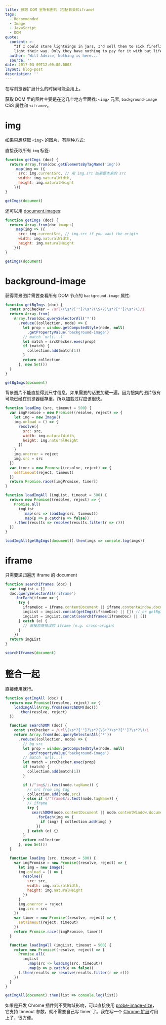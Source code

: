```yaml
---
title: 获取 DOM 里所有图片（包括背景和iframe）
tags:
  - Recommended
  - Image
  - JavaScript
  - DOM
quote:
  content: >-
    “If I could store lightnings in jars, I'd sell them to sick fireflies to
    light their way. Only they have nothing to pay for it with but life.” 
  author: 'Will Advise, Nothing is here...'
  source: ''
date: 2017-03-09T12:00:00.000Z
layout: blog-post
description: ''
---
```


在写浏览器扩展什么的时候可能会用上。

获取 DOM 里的图片主要是在这几个地方里面找: `<img>` 元素, `background-image` CSS 属性和 `<iframe>`。

# img

如果只想获取 `<img>` 的图片，有两种方式:

直接获取所有 `img` 标签:

```javascript
function getImgs (doc) {
  return Array.from(doc.getElementsByTagName('img'))
    .map(img => ({
      src: img.currentSrc, // 用 img.src 如果要本来的 src
      width: img.naturalWidth,
      height: img.naturalHeight
    }))
}

getImgs(document)
```

还可以用 [document.images](https://developer.mozilla.org/en-US/docs/Web/API/Document/images):

```javascript
function getImgs (doc) {
  return Array.from(doc.images)
    .map(img => ({
      src: img.currentSrc, // img.src if you want the origin
      width: img.naturalWidth,
      height: img.naturalHeight
    }))
}

getImgs(document)
```

# background-image

获得背景图片需要查看所有 DOM 节点的 `background-image` 属性:

```javascript
function getBgImgs (doc) {
  const srcChecker = /url\(\s*?['"]?\s*?(\S+?)\s*?["']?\s*?\)/i
  return Array.from(
    Array.from(doc.querySelectorAll('*'))
      .reduce((collection, node) => {
        let prop = window.getComputedStyle(node, null)
          .getPropertyValue('background-image')
        // match `url(...)`
        let match = srcChecker.exec(prop)
        if (match) {
          collection.add(match[1])
        }
        return collection
      }, new Set())
  )
}

getBgImgs(document)
```

背景图片不能直接得到尺寸信息，如果需要的话要加载一遍。因为搜集的图片很有可能已经在浏览器缓存里，所以加载过程应该很快。

```javascript
function loadImg (src, timeout = 500) {
  var imgPromise = new Promise((resolve, reject) => {
    let img = new Image()
    img.onload = () => {
      resolve({
        src: src,
        width: img.naturalWidth,
        height: img.naturalHeight
      })
    }
    img.onerror = reject
    img.src = src
  })
  var timer = new Promise((resolve, reject) => {
    setTimeout(reject, timeout)
  })
  return Promise.race([imgPromise, timer])
}

function loadImgAll (imgList, timeout = 500) {
  return new Promise((resolve, reject) => {
    Promise.all(
      imgList
        .map(src => loadImg(src, timeout))
        .map(p => p.catch(e => false))
    ).then(results => resolve(results.filter(r => r)))
  })
}

loadImgAll(getBgImgs(document)).then(imgs => console.log(imgs))
```

# iframe

只需要递归遍历 iframe 的 document

```javascript
function searchIframes (doc) {
  var imgList = []
  doc.querySelectorAll('iframe')
    .forEach(iframe => {
      try {
        iframeDoc = iframe.contentDocument || iframe.contentWindow.document
        imgList = imgList.concat(getImgs(iframeDoc) || []) // or getBgImgs(iframeDoc)
        imgList = imgList.concat(searchIframes(iframeDoc) || [])
      } catch (e) {
        // 直接忽略错误的 iframe (e.g. cross-origin)
      }
    })
  return imgList
}

searchIframes(document)
```

# 整合一起

直接使用就行。

```javascript
function getImgAll (doc) {
  return new Promise((resolve, reject) => {
    loadImgAll(Array.from(searchDOM(doc)))
      .then(resolve, reject)
  })

  function searchDOM (doc) {
    const srcChecker = /url\(\s*?['"]?\s*?(\S+?)\s*?["']?\s*?\)/i
    return Array.from(doc.querySelectorAll('*'))
      .reduce((collection, node) => {
        // bg src
        let prop = window.getComputedStyle(node, null)
          .getPropertyValue('background-image')
        // match `url(...)`
        let match = srcChecker.exec(prop)
        if (match) {
          collection.add(match[1])
        }

        if (/^img$/i.test(node.tagName)) {
          // src from img tag
          collection.add(node.src)
        } else if (/^frame$/i.test(node.tagName)) {
          // iframe
          try {
            searchDOM(node.contentDocument || node.contentWindow.document)
              .forEach(img => {
                if (img) { collection.add(img) }
              })
          } catch (e) {}
        }
        return collection
      }, new Set())
  }

  function loadImg (src, timeout = 500) {
    var imgPromise = new Promise((resolve, reject) => {
      let img = new Image()
      img.onload = () => {
        resolve({
          src: src,
          width: img.naturalWidth,
          height: img.naturalHeight
        })
      }
      img.onerror = reject
      img.src = src
    })
    var timer = new Promise((resolve, reject) => {
      setTimeout(reject, timeout)
    })
    return Promise.race([imgPromise, timer])
  }

  function loadImgAll (imgList, timeout = 500) {
    return new Promise((resolve, reject) => {
      Promise.all(
        imgList
          .map(src => loadImg(src, timeout))
          .map(p => p.catch(e => false))
      ).then(results => resolve(results.filter(r => r)))
    })
  }
}

getImgAll(document).then(list => console.log(list))
```

如果是开发 Chrome 插件则不受跨域影响，可以直接使用 [probe-image-size](https://github.com/nodeca/probe-image-size)，它支持 timeout 参数，就不需要自己写 timer 了。我在写一个 [Chrome 扩展](https://github.com/crimx/crx-weitweet)时用上了，很方便。

